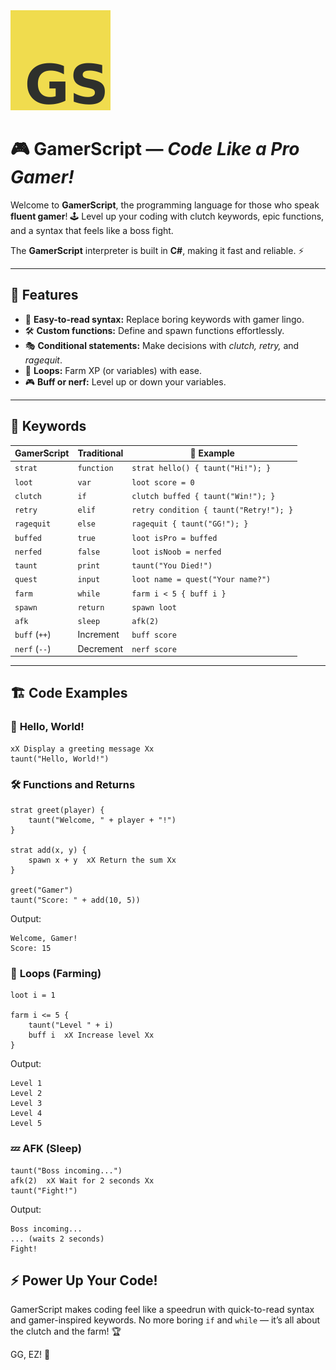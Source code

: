 ﻿<img src="logo.png" alt="GamerScript Logo" width="160" height="160">

# 🎮 **GamerScript** — *Code Like a Pro Gamer!*

Welcome to **GamerScript**, the programming language for those who speak **fluent gamer**! 🕹️ Level up your coding with clutch keywords, epic functions, and a syntax that feels like a boss fight.

The **GamerScript** interpreter is built in **C#**, making it fast and reliable. ⚡

---

## 🚀 **Features**

- 🏹 **Easy-to-read syntax:** Replace boring keywords with gamer lingo.
- 🛠 **Custom functions:** Define and spawn functions effortlessly.
- 🎭 **Conditional statements:** Make decisions with *clutch, retry,* and *ragequit*.
- 🔄 **Loops:** Farm XP (or variables) with ease.
- 🎮 **Buff or nerf:** Level up or down your variables.

---

## 📜 **Keywords**

| **GamerScript**         | **Traditional**       | 📝 **Example**                          |
|-------------------------|-----------------------|-----------------------------------------|
| `strat`                 | `function`            | `strat hello() { taunt("Hi!"); }`       |
| `loot`                  | `var`                 | `loot score = 0`                        |
| `clutch`                | `if`                  | `clutch buffed { taunt("Win!"); }`      |
| `retry`                 | `elif`                | `retry condition { taunt("Retry!"); }`  |
| `ragequit`              | `else`                | `ragequit { taunt("GG!"); }`            |
| `buffed`                | `true`                | `loot isPro = buffed`                   |
| `nerfed`                | `false`               | `loot isNoob = nerfed`                  |
| `taunt`                 | `print`               | `taunt("You Died!")`                    |
| `quest`                 | `input`               | `loot name = quest("Your name?")`       |
| `farm`                  | `while`               | `farm i < 5 { buff i }`                 |
| `spawn`                 | `return`              | `spawn loot`                            |
| `afk`                   | `sleep`               | `afk(2)`                                |
| `buff` (`++`)           | Increment             | `buff score`                            |
| `nerf` (`--`)           | Decrement             | `nerf score`                            |

---

## 🏗️ **Code Examples**

### 📣 **Hello, World!**
```
xX Display a greeting message Xx
taunt("Hello, World!")
```

### 🛠️ **Functions and Returns**
```
strat greet(player) {
    taunt("Welcome, " + player + "!")
}

strat add(x, y) {
    spawn x + y  xX Return the sum Xx
}

greet("Gamer")
taunt("Score: " + add(10, 5))
```
Output:
``` 
Welcome, Gamer!
Score: 15
```

### 🔄 **Loops (Farming)**

``` 
loot i = 1

farm i <= 5 {
    taunt("Level " + i)
    buff i  xX Increase level Xx
}
```
Output:
``` 
Level 1
Level 2
Level 3
Level 4
Level 5
```

### 💤 **AFK (Sleep)**
``` 
taunt("Boss incoming...")
afk(2)  xX Wait for 2 seconds Xx
taunt("Fight!")
```
Output:
``` 
Boss incoming...
... (waits 2 seconds)
Fight!
```

## ⚡ **Power Up Your Code!**
GamerScript makes coding feel like a speedrun with quick-to-read syntax and gamer-inspired keywords. 
No more boring `if` and `while` — it’s all about the clutch and the farm! 🏆

GG, EZ! 🎉
